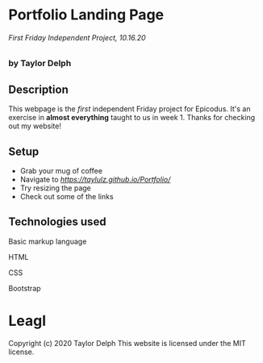 # Portfolio Landing Page
###### First Friday Independent Project, 10.16.20
### by Taylor Delph

## Description
This webpage is the _first_ independent Friday project for Epicodus. It's an exercise in **almost everything** taught to us in week 1. Thanks for checking out my website!

## Setup
* Grab your mug of coffee
* Navigate to *https://taylulz.github.io/Portfolio/*
* Try resizing the page
* Check out some of the links

## Technologies used
Basic markup language

HTML

CSS

Bootstrap

# Leagl
Copyright (c) 2020 Taylor Delph
This website is licensed under the MIT license.